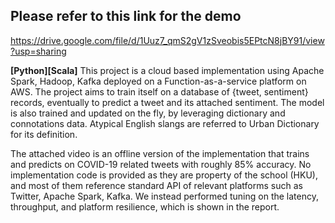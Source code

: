 

## Please refer to this link for the demo
https://drive.google.com/file/d/1Uuz7_qmS2gV1zSveobis5EPtcN8jBY91/view?usp=sharing

**[Python][Scala]** This project is a cloud based implementation using Apache Spark, Hadoop, Kafka deployed on a Function-as-a-service platform on AWS.
The project aims to train itself on a database of {tweet, sentiment} records, eventually to predict a tweet and its attached sentiment.
The model is also trained and updated on the fly, by leveraging dictionary and connotations data. Atypical English slangs are referred to Urban Dictionary for its definition.

The attached video is an offline version of the implementation that trains and predicts on COVID-19 related tweets with roughly 85% accuracy.
No implementation code is provided as they are property of the school (HKU), and most of them reference standard API of relevant platforms such as Twitter, Apache Spark, Kafka.
We instead performed tuning on the latency, throughput, and platform resilience, which is shown in the report.

